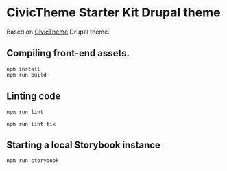 # CivicTheme Starter Kit Drupal theme

Based on [CivicTheme](https://github.com/salsadigitalauorg/civictheme) Drupal theme.

## Compiling front-end assets.

    npm install
    npm run build

## Linting code

    npm run lint

    npm run lint:fix

## Starting a local Storybook instance

    npm run storybook
